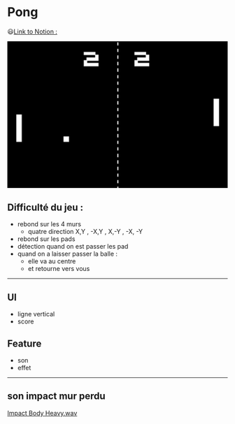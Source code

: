 # Pong
😃[Link to Notion :](https://forest-playroom-e3f.notion.site/Pong-246f6a3b7c704c04b31982e57606860c)  

![imgPong.jpg](imgPong.jpg)  

## Difficulté du jeu  :

- rebond sur les 4 murs
    - quatre direction X,Y , -X,Y , X,-Y , -X, -Y
- rebond sur les pads
- détection quand on est passer les pad
- quand on a laisser passer la balle :
    - elle va au centre
    - et retourne vers vous

---

## UI

- ligne vertical
- score

## Feature

- son
- effet

---

## son impact mur perdu

[Impact Body Heavy.wav](Impact_Body_Heavy.wav)  








